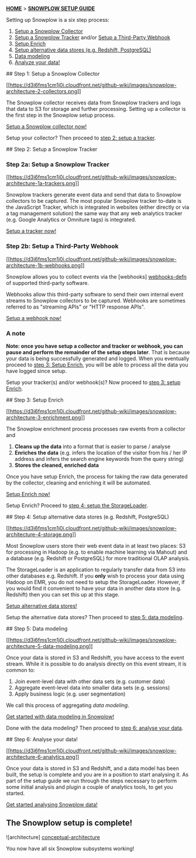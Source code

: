 [**HOME**](Home) > [**SNOWPLOW SETUP GUIDE**](Setting-up-Snowplow)

Setting up Snowplow is a six step process:

1. [Setup a Snowplow Collector](#step1)
2. [Setup a Snowplow Tracker](#step2a) and/or [Setup a Third-Party Webhook](#step2b)
3. [Setup Enrich](#step3)
4. [Setup alternative data stores (e.g. Redshift, PostgreSQL)](#step4)
5. [Data modeling](#step5)
6. [Analyze your data!](#step6)

<a name="step1" />
## Step 1: Setup a Snowplow Collector

[[https://d3i6fms1cm1j0i.cloudfront.net/github-wiki/images/snowplow-architecture-2-collectors.png]]

The Snowplow collector receives data from Snowplow trackers and logs that data to S3 for storage and further processing. Setting up a collector is the first step in the Snowplow setup process.

[Setup a Snowplow collector now!](Setting-up-a-collector)

Setup your collector? Then proceed to [step 2: setup a tracker](#step2).

<a name="step2" />
## Step 2: Setup a Snowplow Tracker

### Step 2a: Setup a Snowplow Tracker

[[https://d3i6fms1cm1j0i.cloudfront.net/github-wiki/images/snowplow-architecture-1a-trackers.png]]

Snowplow trackers generate event data and send that data to Snowplow collectors to be captured. The most popular Snowplow tracker to-date is the JavaScript Tracker, which is integrated in websites (either directly or via a tag management solution) the same way that any web analytics tracker (e.g. Google Analytics or Omniture tags) is integrated.

[Setup a tracker now!](Setting-up-a-Tracker)

### Step 2b: Setup a Third-Party Webhook

[[https://d3i6fms1cm1j0i.cloudfront.net/github-wiki/images/snowplow-architecture-1b-webhooks.png]]

Snowplow allows you to collect events via the [webhooks] [webhooks-defn] of supported third-party software.

Webhooks allow this third-party software to send their own internal event streams to Snowplow collectors to be captured. Webhooks are sometimes referred to as "streaming APIs" or "HTTP response APIs".

[Setup a webhook now!](Setting-up-a-Webhook)

### A note

**Note: once you have setup a collector and tracker or webhook, you can pause and perform the remainder of the setup steps later**. That is because your data is being successfully generated and logged. When you eventually proceed to [step 3: Setup Enrich](#step3), you will be able to process all the data you have logged since setup.

Setup your tracker(s) and/or webhook(s)? Now proceed to [step 3: setup Enrich](#step3).

<a name="step3" />
## Step 3: Setup Enrich

[[https://d3i6fms1cm1j0i.cloudfront.net/github-wiki/images/snowplow-architecture-3-enrichment.png]] 

The Snowplow enrichment process processes raw events from a collector and

1. **Cleans up the data** into a format that is easier to parse / analyse
2. **Enriches the data** (e.g. infers the location of the visitor from his / her IP address and infers the search engine keywords from the query string)
3. **Stores the cleaned, enriched data**

Once you have setup Enrich, the process for taking the raw data generated by the collector, cleaning and enriching it will be automated.

[Setup Enrich now!](Setting-up-Enrich)

Setup Enrich? Proceed to [step 4: setup the StorageLoader](#step4).

<a name="step4" />
## Step 4: Setup alternative data stores (e.g. Redshift, PostgreSQL)

[[https://d3i6fms1cm1j0i.cloudfront.net/github-wiki/images/snowplow-architecture-4-storage.png]]

Most Snowplow users store their web event data in at least two places: S3 for processing in Hadoop (e.g. to enable machine learning via Mahout) and a database (e.g. Redshift or PostgreSQL) for more traditional OLAP analysis.

The StorageLoader is an application to regularly transfer data from S3 into other databases e.g. Redshift. If you **only** wish to process your data using Hadoop on EMR, you do not need to setup the StorageLoader. However, if you would find it convenient to have your data in another data store (e.g. Redshift) then you can set this up at this stage.

[Setup alternative data stores!](Setting-up-alternative-data-stores)

Setup the alternative data stores? Then proceed to [step 5: data modeling](#step5).

<a name="step5" />
## Step 5: Data modeling

[[https://d3i6fms1cm1j0i.cloudfront.net/github-wiki/images/snowplow-architecture-5-data-modeling.png]]

Once your data is stored in S3 and Redshift, you have access to the event stream. While it is possible to do analysis directly on this event stream, it is common to:

1. Join event-level data with other data sets (e.g. customer data)
2. Aggregate event-level data into smaller data sets (e.g. sessions)
3. Apply business logic (e.g. user segmentation)

We call this process of aggregating *data modeling*.

[Get started with data modeling in Snowplow!](Setting-up-data-modeling)

Done with the data modeling? Then proceed to [step 6: analyse your data](#step6).

<a name="step6" />
## Step 6: Analyse your data!

[[https://d3i6fms1cm1j0i.cloudfront.net/github-wiki/images/snowplow-architecture-6-analytics.png]]

Once your data is stored in S3 and Redshift, and a data model has been built, the setup is complete and you are in a position to start analysing it. As part of the setup guide we run through the steps necessary to perform some initial analysis and plugin a couple of analytics tools, to get you started.

[Get started analysing Snowplow data!](Getting-started-analyzing-Snowplow-data)

## The Snowplow setup is complete!

![architecture] [conceptual-architecture]

You now have all six Snowplow subsystems working!

[conceptual-architecture]: https://d3i6fms1cm1j0i.cloudfront.net/github-wiki/images/snowplow-architecture.png
[webhooks-defn]: http://en.wikipedia.org/wiki/Webhook
